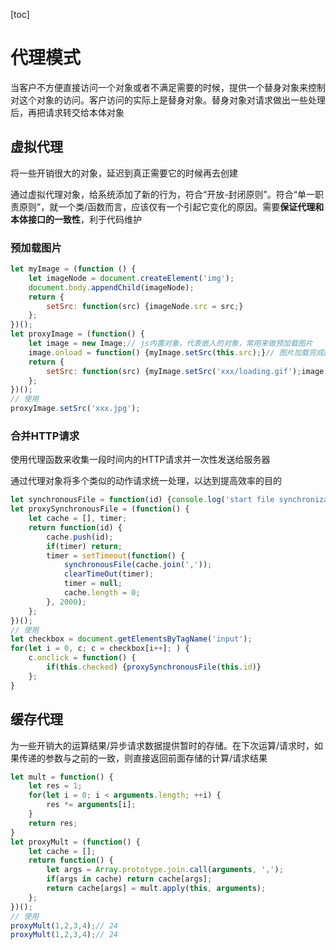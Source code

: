 [toc]

# 代理模式

当客户不方便直接访问一个对象或者不满足需要的时候，提供一个替身对象来控制对这个对象的访问。客户访问的实际上是替身对象。替身对象对请求做出一些处理后，再把请求转交给本体对象

## 虚拟代理

将一些开销很大的对象，延迟到真正需要它的时候再去创建

通过虚拟代理对象，给系统添加了新的行为，符合“开放-封闭原则”。符合“单一职责原则”，就一个类/函数而言，应该仅有一个引起它变化的原因。需要**保证代理和本体接口的一致性**，利于代码维护

### 预加载图片

```js
let myImage = (function () {
    let imageNode = document.createElement('img');
    document.body.appendChild(imageNode);
    return {
        setSrc: function(src) {imageNode.src = src;}
    };
})();
let proxyImage = (function() {
    let image = new Image;// js内置对象，代表嵌入的对象，常用来做预加载图片
    image.onload = function() {myImage.setSrc(this.src);}// 图片加载完成回调函数
    return {
        setSrc: function(src) {myImage.setSrc('xxx/loading.gif');image.src = src;}
    };
})();
// 使用
proxyImage.setSrc('xxx.jpg');
```

### 合并HTTP请求

使用代理函数来收集一段时间内的HTTP请求并一次性发送给服务器

通过代理对象将多个类似的动作请求统一处理，以达到提高效率的目的

```js
let synchronousFile = function(id) {console.log('start file synchronization');}
let proxySynchronousFile = (function() {
    let cache = [], timer;
    return function(id) {
        cache.push(id);
        if(timer) return;
        timer = setTimeout(function() {
            synchronousFile(cache.join(','));
            clearTimeOut(timer);
            timer = null;
            cache.length = 0;
        }, 2000);
    };
})();
// 使用
let checkbox = document.getElementsByTagName('input');
for(let i = 0, c; c = checkbox[i++]; ) {
    c.onclick = function() {
        if(this.checked) {proxySynchronousFile(this.id)}
    };
}
```

## 缓存代理

为一些开销大的运算结果/异步请求数据提供暂时的存储。在下次运算/请求时，如果传递的参数与之前的一致，则直接返回前面存储的计算/请求结果

```js
let mult = function() {
    let res = 1;
    for(let i = 0; i < arguments.length; ++i) {
        res *= arguments[i];
    }
    return res;
}
let proxyMult = (function() {
    let cache = [];
    return function() {
        let args = Array.prototype.join.call(arguments, ',');
        if(args in cache) return cache[args];
        return cache[args] = mult.apply(this, arguments);
    };
})();
// 使用
proxyMult(1,2,3,4);// 24
proxyMult(1,2,3,4);// 24
```

